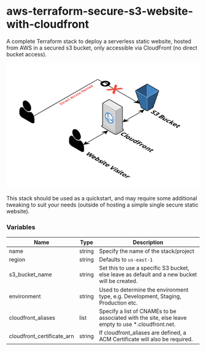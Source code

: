 # aws-terraform-secure-s3-website-with-cloudfront
A complete Terraform stack to deploy a serverless static website, hosted from AWS in a secured s3 bucket, only accessible via CloudFront (no direct bucket access).

![s3-website-cloudfront](files/s3-website-cloudfront.png)

This stack should be used as a quickstart, and may require some additional tweaking to suit your needs (outside of hosting a simple single secure static website).

### Variables

Name|Type|Description|
|---|---|---|
|name|string|Specify the name of the stack/project|
|region|string|Defaults to `us-east-1`|
|s3_bucket_name|string|Set this to use a specific S3 bucket, else leave as default and a new bucket will be created.|
|environment|string|Used to determine the environment type, e.g. Development, Staging, Production etc.|
|cloudfront_aliases|list|Specify a list of CNAMEs to be associated with the site, else leave empty to use *.cloudfront.net.|
|cloudfront_certificate_arn|string|If cloudfront_aliases are defined, a ACM Certificate will also be required.|
